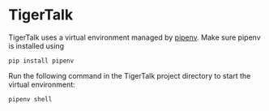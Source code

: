 # TigerTalk

TigerTalk uses a virtual environment managed by [pipenv](https://docs.pipenv.org/).
Make sure pipenv is installed using

	pip install pipenv

Run the following command in the TigerTalk project directory to start the virtual
environment:

	pipenv shell
